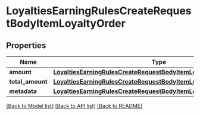 # LoyaltiesEarningRulesCreateRequestBodyItemLoyaltyOrder


## Properties

Name | Type | Description | Notes
------------ | ------------- | ------------- | -------------
**amount** | [**LoyaltiesEarningRulesCreateRequestBodyItemLoyaltyOrderAmount**](LoyaltiesEarningRulesCreateRequestBodyItemLoyaltyOrderAmount.md) |  | [optional] 
**total_amount** | [**LoyaltiesEarningRulesCreateRequestBodyItemLoyaltyOrderTotalAmount**](LoyaltiesEarningRulesCreateRequestBodyItemLoyaltyOrderTotalAmount.md) |  | [optional] 
**metadata** | [**LoyaltiesEarningRulesCreateRequestBodyItemLoyaltyOrderMetadata**](LoyaltiesEarningRulesCreateRequestBodyItemLoyaltyOrderMetadata.md) |  | [optional] 

[[Back to Model list]](../README.md#documentation-for-models) [[Back to API list]](../README.md#documentation-for-api-endpoints) [[Back to README]](../README.md)


